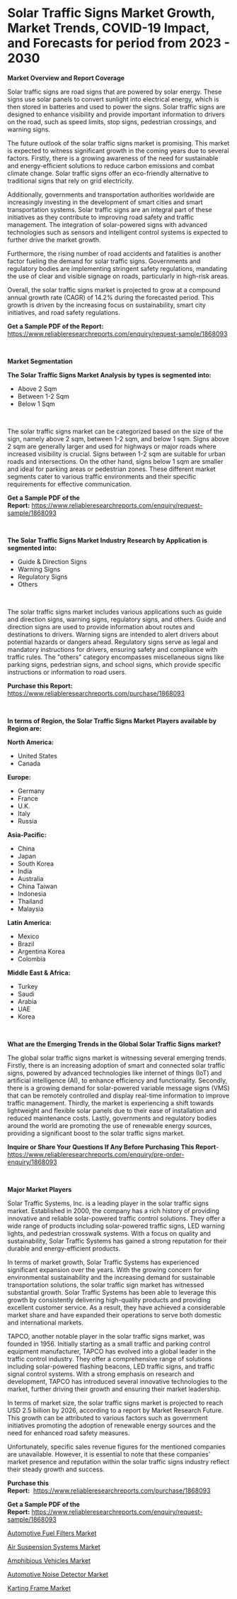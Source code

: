 <p><h1>Solar Traffic Signs Market Growth, Market Trends, COVID-19 Impact, and Forecasts for period from 2023 - 2030</h1></p><p><strong>Market Overview and Report Coverage</strong></p>
<p><p>Solar traffic signs are road signs that are powered by solar energy. These signs use solar panels to convert sunlight into electrical energy, which is then stored in batteries and used to power the signs. Solar traffic signs are designed to enhance visibility and provide important information to drivers on the road, such as speed limits, stop signs, pedestrian crossings, and warning signs.</p><p>The future outlook of the solar traffic signs market is promising. This market is expected to witness significant growth in the coming years due to several factors. Firstly, there is a growing awareness of the need for sustainable and energy-efficient solutions to reduce carbon emissions and combat climate change. Solar traffic signs offer an eco-friendly alternative to traditional signs that rely on grid electricity.</p><p>Additionally, governments and transportation authorities worldwide are increasingly investing in the development of smart cities and smart transportation systems. Solar traffic signs are an integral part of these initiatives as they contribute to improving road safety and traffic management. The integration of solar-powered signs with advanced technologies such as sensors and intelligent control systems is expected to further drive the market growth.</p><p>Furthermore, the rising number of road accidents and fatalities is another factor fueling the demand for solar traffic signs. Governments and regulatory bodies are implementing stringent safety regulations, mandating the use of clear and visible signage on roads, particularly in high-risk areas.</p><p>Overall, the solar traffic signs market is projected to grow at a compound annual growth rate (CAGR) of 14.2% during the forecasted period. This growth is driven by the increasing focus on sustainability, smart city initiatives, and road safety regulations.</p></p>
<p><strong>Get a Sample PDF of the Report:</strong> <a href="https://www.reliableresearchreports.com/enquiry/request-sample/1868093">https://www.reliableresearchreports.com/enquiry/request-sample/1868093</a></p>
<p>&nbsp;</p>
<p><strong>Market Segmentation</strong></p>
<p><strong>The Solar Traffic Signs Market Analysis by types is segmented into:</strong></p>
<p><ul><li>Above 2 Sqm</li><li>Between 1-2 Sqm</li><li>Below 1 Sqm</li></ul></p>
<p>&nbsp;</p>
<p><p>The solar traffic signs market can be categorized based on the size of the sign, namely above 2 sqm, between 1-2 sqm, and below 1 sqm. Signs above 2 sqm are generally larger and used for highways or major roads where increased visibility is crucial. Signs between 1-2 sqm are suitable for urban roads and intersections. On the other hand, signs below 1 sqm are smaller and ideal for parking areas or pedestrian zones. These different market segments cater to various traffic environments and their specific requirements for effective communication.</p></p>
<p><strong>Get a Sample PDF of the Report:</strong>&nbsp;<a href="https://www.reliableresearchreports.com/enquiry/request-sample/1868093">https://www.reliableresearchreports.com/enquiry/request-sample/1868093</a></p>
<p>&nbsp;</p>
<p><strong>The Solar Traffic Signs Market Industry Research by Application is segmented into:</strong></p>
<p><ul><li>Guide & Direction Signs</li><li>Warning Signs</li><li>Regulatory Signs</li><li>Others</li></ul></p>
<p>&nbsp;</p>
<p><p>The solar traffic signs market includes various applications such as guide and direction signs, warning signs, regulatory signs, and others. Guide and direction signs are used to provide information about routes and destinations to drivers. Warning signs are intended to alert drivers about potential hazards or dangers ahead. Regulatory signs serve as legal and mandatory instructions for drivers, ensuring safety and compliance with traffic rules. The "others" category encompasses miscellaneous signs like parking signs, pedestrian signs, and school signs, which provide specific instructions or information to road users.</p></p>
<p><strong>Purchase this Report:</strong>&nbsp; <a href="https://www.reliableresearchreports.com/purchase/1868093">https://www.reliableresearchreports.com/purchase/1868093</a></p>
<p>&nbsp;</p>
<p><strong>In terms of Region, the Solar Traffic Signs Market Players available by Region are:</strong></p>
<p>
    <p> <strong> North America: </strong>
        <ul>
            <li>United States</li>
            <li>Canada</li>
        </ul>
        </p> 
    <p> <strong> Europe: </strong>
        <ul>
            <li>Germany</li>
            <li>France</li>
            <li>U.K.</li>
            <li>Italy</li>
            <li>Russia</li>
        </ul>
        </p> 
    <p> <strong> Asia-Pacific: </strong>
        <ul>
            <li>China</li>
            <li>Japan</li>
            <li>South Korea</li>
            <li>India</li>
            <li>Australia</li>
            <li>China Taiwan</li>
            <li>Indonesia</li>
            <li>Thailand</li>
            <li>Malaysia</li>
        </ul>
        </p> 
    <p> <strong> Latin America: </strong>
        <ul>
            <li>Mexico</li>
            <li>Brazil</li>
            <li>Argentina Korea</li>
            <li>Colombia</li>
        </ul>
        </p> 
    <p> <strong> Middle East & Africa: </strong>
        <ul>
            <li>Turkey</li>
            <li>Saudi</li>
            <li>Arabia</li>
            <li>UAE</li>
            <li>Korea</li>
        </ul>
    </p>
    </p>
<p>&nbsp;</p>
<p><strong>What are the Emerging Trends in the Global Solar Traffic Signs market?</strong></p>
<p><p>The global solar traffic signs market is witnessing several emerging trends. Firstly, there is an increasing adoption of smart and connected solar traffic signs, powered by advanced technologies like internet of things (IoT) and artificial intelligence (AI), to enhance efficiency and functionality. Secondly, there is a growing demand for solar-powered variable message signs (VMS) that can be remotely controlled and display real-time information to improve traffic management. Thirdly, the market is experiencing a shift towards lightweight and flexible solar panels due to their ease of installation and reduced maintenance costs. Lastly, governments and regulatory bodies around the world are promoting the use of renewable energy sources, providing a significant boost to the solar traffic signs market.</p></p>
<p><strong>Inquire or Share Your Questions If Any Before Purchasing This Report</strong>- <a href="https://www.reliableresearchreports.com/enquiry/pre-order-enquiry/1868093">https://www.reliableresearchreports.com/enquiry/pre-order-enquiry/1868093</a></p>
<p>&nbsp;</p>
<p><strong>Major Market Players</strong></p>
<p><p>Solar Traffic Systems, Inc. is a leading player in the solar traffic signs market. Established in 2000, the company has a rich history of providing innovative and reliable solar-powered traffic control solutions. They offer a wide range of products including solar-powered traffic signs, LED warning lights, and pedestrian crosswalk systems. With a focus on quality and sustainability, Solar Traffic Systems has gained a strong reputation for their durable and energy-efficient products.</p><p>In terms of market growth, Solar Traffic Systems has experienced significant expansion over the years. With the growing concern for environmental sustainability and the increasing demand for sustainable transportation solutions, the solar traffic sign market has witnessed substantial growth. Solar Traffic Systems has been able to leverage this growth by consistently delivering high-quality products and providing excellent customer service. As a result, they have achieved a considerable market share and have expanded their operations to serve both domestic and international markets.</p><p>TAPCO, another notable player in the solar traffic signs market, was founded in 1956. Initially starting as a small traffic and parking control equipment manufacturer, TAPCO has evolved into a global leader in the traffic control industry. They offer a comprehensive range of solutions including solar-powered flashing beacons, LED traffic signs, and traffic signal control systems. With a strong emphasis on research and development, TAPCO has introduced several innovative technologies to the market, further driving their growth and ensuring their market leadership.</p><p>In terms of market size, the solar traffic signs market is projected to reach USD 2.5 billion by 2026, according to a report by Market Research Future. This growth can be attributed to various factors such as government initiatives promoting the adoption of renewable energy sources and the need for enhanced road safety measures.</p><p>Unfortunately, specific sales revenue figures for the mentioned companies are unavailable. However, it is essential to note that these companies' market presence and reputation within the solar traffic signs industry reflect their steady growth and success.</p></p>
<p><strong>Purchase this Report:</strong>&nbsp;&nbsp;<a href="https://www.reliableresearchreports.com/purchase/1868093">https://www.reliableresearchreports.com/purchase/1868093</a></p>
<p></p>
<p><strong>Get a Sample PDF of the Report:</strong>&nbsp;<a href="https://www.reliableresearchreports.com/enquiry/request-sample/1868093">https://www.reliableresearchreports.com/enquiry/request-sample/1868093</a></p>
<p><p><a href="https://github.com/jonneygiverf/Market-Research-Report-List-1/blob/main/automotive-fuel-filters-market.md">Automotive Fuel Filters Market</a></p><p><a href="https://github.com/amae102299/Market-Research-Report-List-1/blob/main/air-suspension-systems-market.md">Air Suspension Systems Market</a></p><p><a href="https://github.com/sndrkn/Market-Research-Report-List-1/blob/main/amphibious-vehicles-market.md">Amphibious Vehicles Market</a></p><p><a href="https://github.com/prosalinda88/Market-Research-Report-List-1/blob/main/automotive-noise-detector-market.md">Automotive Noise Detector Market</a></p><p><a href="https://github.com/melchekhinf/Market-Research-Report-List-1/blob/main/karting-frame-market.md">Karting Frame Market</a></p></p>